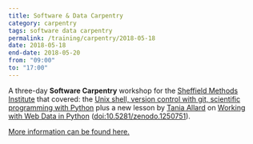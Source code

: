 ```yaml
---
title: Software & Data Carpentry
category: carpentry
tags: software data carpentry
permalink: /training/carpentry/2018-05-18
date: 2018-05-18
end-date: 2018-05-20
from: "09:00"
to: "17:00"
---
```


A three-day **Software Carpentry** workshop for the [Sheffield Methods Institute]() that covered: the [Unix shell, version control with git, scientific programming with Python](https://software-carpentry.org/lessons/) plus a new lesson by [Tania Allard](https://rse.shef.ac.uk/contact/alumni///) on [Working with Web Data in Python](https://github.com/trallard/WebData_Python) ([doi:10.5281/zenodo.1250751](http://doi.org/10.5281/zenodo.1250751)).  

[More information can be found here.](https://rse.shef.ac.uk/2018-05-18-methods-inst-soft-carp/)